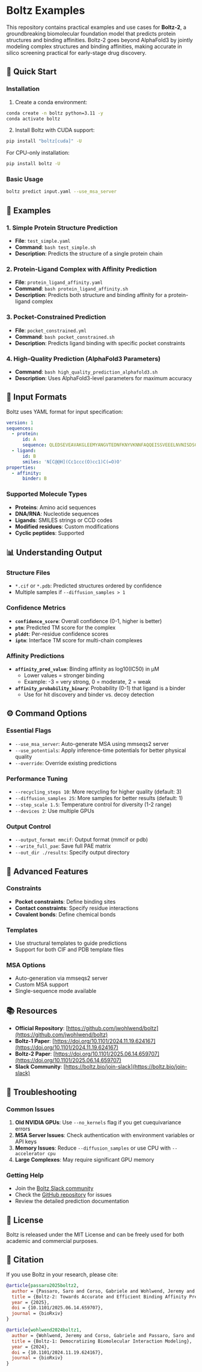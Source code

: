 # Boltz Examples

This repository contains practical examples and use cases for **Boltz-2**, a groundbreaking biomolecular foundation model that predicts protein structures and binding affinities. Boltz-2 goes beyond AlphaFold3 by jointly modeling complex structures and binding affinities, making accurate in silico screening practical for early-stage drug discovery.

## 🚀 Quick Start

### Installation

1. Create a conda environment:
```bash
conda create -n boltz python=3.11 -y
conda activate boltz
```

2. Install Boltz with CUDA support:
```bash
pip install "boltz[cuda]" -U
```

For CPU-only installation:
```bash
pip install boltz -U
```

### Basic Usage

```bash
boltz predict input.yaml --use_msa_server
```

## 📁 Examples

### 1. Simple Protein Structure Prediction
- **File**: `test_simple.yaml`
- **Command**: `bash test_simple.sh`
- **Description**: Predicts the structure of a single protein chain

### 2. Protein-Ligand Complex with Affinity Prediction
- **File**: `protein_ligand_affinity.yaml`
- **Command**: `bash protein_ligand_affinity.sh`
- **Description**: Predicts both structure and binding affinity for a protein-ligand complex

### 3. Pocket-Constrained Prediction
- **File**: `pocket_constrained.yml`
- **Command**: `bash pocket_constrained.sh`
- **Description**: Predicts ligand binding with specific pocket constraints

### 4. High-Quality Prediction (AlphaFold3 Parameters)
- **Command**: `bash high_quality_prediction_alphafold3.sh`
- **Description**: Uses AlphaFold3-level parameters for maximum accuracy

## 🧬 Input Formats

Boltz uses YAML format for input specification:

```yaml
version: 1
sequences:
  - protein:
      id: A
      sequence: QLEDSEVEAVAKGLEEMYANGVTEDNFKNYVKNNFAQQEISSVEEELNVNISDSCVANKIKDEFFAMISISAIVKAAQKKAWKELAVTVLRFAKANGLKTNAIIVAGQLALWAVQCG
  - ligand:
      id: B
      smiles: 'N[C@@H](Cc1ccc(O)cc1)C(=O)O'
properties:
  - affinity:
      binder: B
```

### Supported Molecule Types
- **Proteins**: Amino acid sequences
- **DNA/RNA**: Nucleotide sequences  
- **Ligands**: SMILES strings or CCD codes
- **Modified residues**: Custom modifications
- **Cyclic peptides**: Supported

## 📊 Understanding Output

### Structure Files
- `*.cif` or `*.pdb`: Predicted structures ordered by confidence
- Multiple samples if `--diffusion_samples > 1`

### Confidence Metrics
- **`confidence_score`**: Overall confidence (0-1, higher is better)
- **`ptm`**: Predicted TM score for the complex
- **`plddt`**: Per-residue confidence scores
- **`iptm`**: Interface TM score for multi-chain complexes

### Affinity Predictions
- **`affinity_pred_value`**: Binding affinity as log10(IC50) in μM
  - Lower values = stronger binding
  - Example: -3 = very strong, 0 = moderate, 2 = weak
- **`affinity_probability_binary`**: Probability (0-1) that ligand is a binder
  - Use for hit discovery and binder vs. decoy detection

## ⚙️ Command Options

### Essential Flags
- `--use_msa_server`: Auto-generate MSA using mmseqs2 server
- `--use_potentials`: Apply inference-time potentials for better physical quality
- `--override`: Override existing predictions

### Performance Tuning
- `--recycling_steps 10`: More recycling for higher quality (default: 3)
- `--diffusion_samples 25`: More samples for better results (default: 1)
- `--step_scale 1.5`: Temperature control for diversity (1-2 range)
- `--devices 2`: Use multiple GPUs

### Output Control
- `--output_format mmcif`: Output format (mmcif or pdb)
- `--write_full_pae`: Save full PAE matrix
- `--out_dir ./results`: Specify output directory

## 🔧 Advanced Features

### Constraints
- **Pocket constraints**: Define binding sites
- **Contact constraints**: Specify residue interactions
- **Covalent bonds**: Define chemical bonds

### Templates
- Use structural templates to guide predictions
- Support for both CIF and PDB template files

### MSA Options
- Auto-generation via mmseqs2 server
- Custom MSA support
- Single-sequence mode available

## 📚 Resources

- **Official Repository**: [https://github.com/jwohlwend/boltz](https://github.com/jwohlwend/boltz)
- **Boltz-1 Paper**: [https://doi.org/10.1101/2024.11.19.624167](https://doi.org/10.1101/2024.11.19.624167)
- **Boltz-2 Paper**: [https://doi.org/10.1101/2025.06.14.659707](https://doi.org/10.1101/2025.06.14.659707)
- **Slack Community**: [https://boltz.bio/join-slack](https://boltz.bio/join-slack)

## 🐛 Troubleshooting

### Common Issues
1. **Old NVIDIA GPUs**: Use `--no_kernels` flag if you get cuequivariance errors
2. **MSA Server Issues**: Check authentication with environment variables or API keys
3. **Memory Issues**: Reduce `--diffusion_samples` or use CPU with `--accelerator cpu`
4. **Large Complexes**: May require significant GPU memory

### Getting Help
- Join the [Boltz Slack community](https://boltz.bio/join-slack)
- Check the [GitHub repository](https://github.com/jwohlwend/boltz) for issues
- Review the detailed prediction documentation

## 📄 License

Boltz is released under the MIT License and can be freely used for both academic and commercial purposes.

## 🙏 Citation

If you use Boltz in your research, please cite:

```bibtex
@article{passaro2025boltz2,
  author = {Passaro, Saro and Corso, Gabriele and Wohlwend, Jeremy and Reveiz, Mateo and Thaler, Stephan and Somnath, Vignesh Ram and Getz, Noah and Portnoi, Tally and Roy, Julien and Stark, Hannes and Kwabi-Addo, David and Beaini, Dominique and Jaakkola, Tommi and Barzilay, Regina},
  title = {Boltz-2: Towards Accurate and Efficient Binding Affinity Prediction},
  year = {2025},
  doi = {10.1101/2025.06.14.659707},
  journal = {bioRxiv}
}

@article{wohlwend2024boltz1,
  author = {Wohlwend, Jeremy and Corso, Gabriele and Passaro, Saro and Getz, Noah and Reveiz, Mateo and Leidal, Ken and Swiderski, Wojtek and Atkinson, Liam and Portnoi, Tally and Chinn, Itamar and Silterra, Jacob and Jaakkola, Tommi and Barzilay, Regina},
  title = {Boltz-1: Democratizing Biomolecular Interaction Modeling},
  year = {2024},
  doi = {10.1101/2024.11.19.624167},
  journal = {bioRxiv}
}
```
